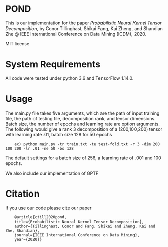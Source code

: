 # POND

This is our implementation for the paper _Probabilistic Neural Kernel Tensor Decomposition_, by Conor Tillinghast, Shikai Fang, Kai Zheng, and Shandian Zhe @  IEEE International Conference on Data Mining (ICDM), 2020.

MIT license


# System Requirements

All code were tested under python 3.6 and TensorFlow 1.14.0. 

# Usage 

The main.py file takes five arguments, which are the path of input training file, the path of testing file, decomposition rank, and tensor dimensions. Batch size, the number of epochs and learning rate are option arguments. The following would give a rank 3 decomposition of a (200,100,200) tensor with learning rate .01, batch size 128 for 50 epochs

		ex) python main.py -tr train.txt -te test-fold.txt -r 3 -dim 200 100 200 -lr .01 -ne 50 -bs 128
		
The default settings for a batch size of 256, a learning rate of .001 and 100 epochs.
	
We also include our implementation of GPTF

# Citation
If you use our code please cite our paper

		@article{ctill2020pond,
		title={Probabilistic Neural Kernel Tensor Decomposition}, 
		author={Tillinghast, Conor and Fang, Shikai and Zheng, Kai and Zhe, Shandian},
  		journal={IEEE International Conference on Data Mining},
  		year={2020}}


